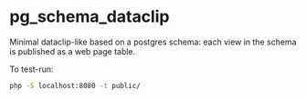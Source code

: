 # pg_schema_dataclip
Minimal dataclip-like based on a postgres schema: each view in the schema is published as a web page table.

To test-run:

```bash
php -S localhost:8080 -t public/
```
